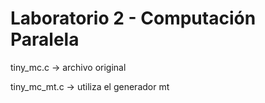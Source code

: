 # Laboratorio 2 - Computación Paralela

tiny_mc.c -> archivo original

tiny_mc_mt.c -> utiliza el generador mt

